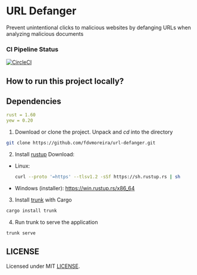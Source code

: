 # URL Defanger
Prevent unintentional clicks to malicious websites by defanging URLs when analyzing malicious documents

### CI Pipeline Status
[![CircleCI](https://dl.circleci.com/status-badge/img/gh/fdvmoreira/url-defanger/tree/main.svg?style=svg)](https://dl.circleci.com/status-badge/redirect/gh/fdvmoreira/url-defanger/tree/main)


## How to run this project locally?

## Dependencies
```yaml
rust = 1.60  
yew = 0.20
```


1. Download or clone the project. Unpack and *cd* into the directory
```bash
git clone https://github.com/fdvmoreira/url-defanger.git
```

2. Install [rustup](https://rustup.rs)
Download:
- Linux:
  ```bash
  curl --proto '=https' --tlsv1.2 -sSf https://sh.rustup.rs | sh
  ```
- Windows (installer): https://win.rustup.rs/x86_64

3. Install [trunk](https://trunkrs.dev) with Cargo
```bash
cargo install trunk
```

4. Run trunk to serve the application
```bash
trunk serve
```

## LICENSE
Licensed under MIT [LICENSE](./LICENSE.md).
